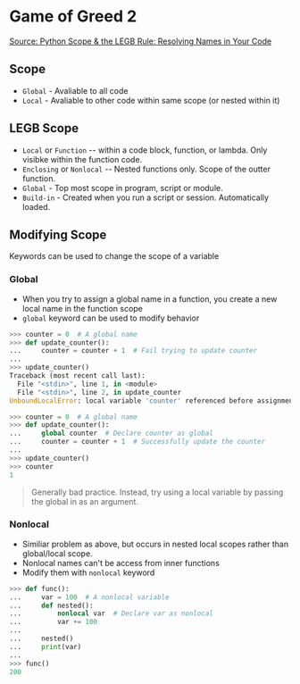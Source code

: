 # Game of Greed 2

[Source: Python Scope & the LEGB Rule: Resolving Names in Your Code](https://realpython.com/python-scope-legb-rule/)

## Scope

- `Global` - Avaliable to all code
- `Local` - Avaliable to other code within same scope (or nested within it)

## LEGB Scope

- `Local` or `Function` -- within a code block, function, or lambda. Only visibke within the function code.
- `Enclosing` or `Nonlocal` -- Nested functions only. Scope of the outter function.
- `Global` - Top most scope in program, script or module.
- `Build-in` - Created when you run a script or session. Automatically loaded.

## Modifying Scope

Keywords can be used to change the scope of a variable

### Global

- When you try to assign a global name in a function, you create a new local name in the function scope
- `global` keyword can be used to modify behavior

```python
>>> counter = 0  # A global name
>>> def update_counter():
...     counter = counter + 1  # Fail trying to update counter
...
>>> update_counter()
Traceback (most recent call last):
  File "<stdin>", line 1, in <module>
  File "<stdin>", line 2, in update_counter
UnboundLocalError: local variable 'counter' referenced before assignment
```

```python
>>> counter = 0  # A global name
>>> def update_counter():
...     global counter  # Declare counter as global
...     counter = counter + 1  # Successfully update the counter
...
>>> update_counter()
>>> counter
1
```

> Generally bad practice. Instead, try using a local variable by passing the global in as an argument.

### Nonlocal

- Similiar problem as above, but occurs in nested local scopes rather than global/local scope.
- Nonlocal names can't be access from inner functions
- Modify them with `nonlocal` keyword

```python
>>> def func():
...     var = 100  # A nonlocal variable
...     def nested():
...         nonlocal var  # Declare var as nonlocal
...         var += 100
...
...     nested()
...     print(var)
...
>>> func()
200
```